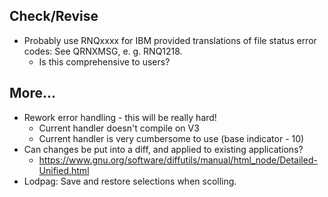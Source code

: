 ## Check/Revise
- Probably use RNQxxxx for IBM provided translations of file status error codes: See QRNXMSG, e. g. RNQ1218.
  - Is this comprehensive to users?

## More...
- Rework error handling - this will be really hard!
  - Current handler doesn't compile on V3
  - Current handler is very cumbersome to use (base indicator - 10)
- Can changes be put into a diff, and applied to existing applications?
  - https://www.gnu.org/software/diffutils/manual/html_node/Detailed-Unified.html
- Lodpag: Save and restore selections when scolling.
